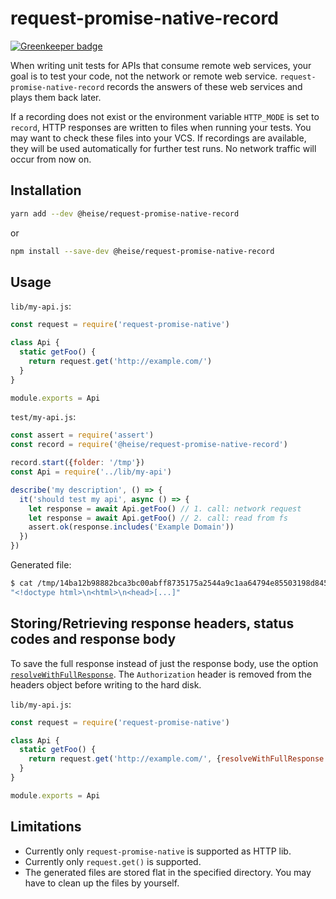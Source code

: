 # request-promise-native-record

[![Greenkeeper badge](https://badges.greenkeeper.io/heiseonline/request-promise-native-record.svg)](https://greenkeeper.io/)

When writing unit tests for APIs that consume remote web services, your goal is to test your code, not the network or remote web service. `request-promise-native-record` records the answers of these web services and plays them back later.

If a recording does not exist or the environment variable `HTTP_MODE` is set to `record`, HTTP responses are written to files when running your tests. You may want to check these files into your VCS. If recordings are available, they will be used automatically for further test runs. No network traffic will occur from now on.

## Installation

```sh
yarn add --dev @heise/request-promise-native-record
```

or

```sh
npm install --save-dev @heise/request-promise-native-record
```

## Usage

`lib/my-api.js`:

```js
const request = require('request-promise-native')

class Api {
  static getFoo() {
    return request.get('http://example.com/')
  }
}

module.exports = Api
```

`test/my-api.js`:

```js
const assert = require('assert')
const record = require('@heise/request-promise-native-record')

record.start({folder: '/tmp'})
const Api = require('../lib/my-api')

describe('my description', () => {
  it('should test my api', async () => {
    let response = await Api.getFoo() // 1. call: network request
    let response = await Api.getFoo() // 2. call: read from fs
    assert.ok(response.includes('Example Domain'))
  })
})
```

Generated file:

```sh
$ cat /tmp/14ba12b98882bca3bc00abff8735175a2544a9c1aa64794e85503198d84595b5.json 
"<!doctype html>\n<html>\n<head>[...]"
```

## Storing/Retrieving response headers, status codes and response body

To save the full response instead of just the response body, use the option [`resolveWithFullResponse`](https://github.com/request/request-promise#get-the-full-response-instead-of-just-the-body). The `Authorization` header is removed from the headers object before writing to the hard disk.

`lib/my-api.js`:

```js
const request = require('request-promise-native')

class Api {
  static getFoo() {
    return request.get('http://example.com/', {resolveWithFullResponse: true})
  }
}

module.exports = Api
```

## Limitations

- Currently only `request-promise-native` is supported as HTTP lib.
- Currently only `request.get()` is supported.
- The generated files are stored flat in the specified directory. You may have to clean up the files by yourself.
